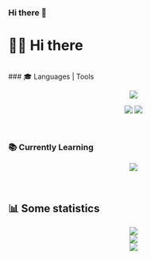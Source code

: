 ### Hi there 👋

# 👋🏻 Hi there

<br>
### 🎓 Languages | Tools

<p align="center">
  <img src="https://skillicons.dev/icons?i=css,html,scss,js" />  
</p>
<p align="center">
  <img src="https://skillicons.dev/icons?i=git,webpack" />
  <img src="https://skillicons.dev/icons?i=figma" />
</p>

<br>

### 📚 Currently Learning

<p align="center">
  <img src="https://skillicons.dev/icons?i=typescript,nodejs,react" />  
</p>

<br>

## 📊 Some statistics

<div align="center">
  <img src="https://www.codewars.com/users/AishSI/badges/large">  
</div>
<div align="center">
  <img src="https://github-readme-stats.vercel.app/api?username=aishsi&show_icons=true&theme=city_lights">  
</div>
<div align="center">
    <img src="https://github-profile-trophy.vercel.app/?username=aishsi&rank=B,AA&theme=buddhism">
<div align="center">





